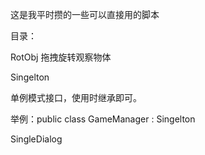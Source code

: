 这是我平时攒的一些可以直接用的脚本

目录：

RotObj    拖拽旋转观察物体

Singelton    

单例模式接口，使用时继承即可。

举例：public class GameManager : Singelton<GameManager>

SingleDialog